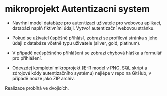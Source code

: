 # mikroprojekt Autentizacni system

- Navrhni model databáze pro autentizaci uživatele pro webovou aplikaci, databázi naplň fiktivními údaji. Vytvoř autentizační webovou stránku.
- Pokud se uživatel úspěšně přihlásí, zobrazí se profilová stránka s jeho údaji z databáze včetně typu uživatele (silver, gold, platinum).
- V případě neúspěšného přihlášení se zobrazí chybová hláška a formulář pro přihlášení.

- Odevzdej kompletní mikroprojekt (E-R model v PNG, SQL skript a zdrojové kódy autentizačního systému) nejlépe v repo na GitHub, v případě nouze jako ZIP archiv.

Realizace probíhá ve dvojicích.
